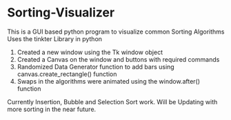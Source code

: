 # Sorting-Visualizer
This is a GUI based python program to visualize common Sorting Algorithms
Uses the tinkter Library in python
1. Created a new window using the Tk window object
2. Created a Canvas on the window and buttons with required commands
3. Randomized Data Generator function to add bars using canvas.create_rectangle() function
4. Swaps in the algorithms were animated using the window.after() function


Currently Insertion, Bubble and Selection Sort work.
Will be Updating with more sorting in the near future.

